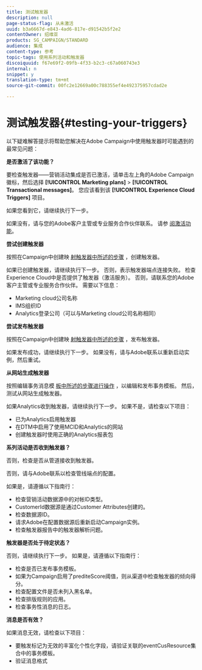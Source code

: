 ```yaml
---
title: 测试触发器
description: null
page-status-flag: 从未激活
uuid: b3a6667d-e843-4ad6-817e-d91542b5f2e2
contentOwner: 绍维亚
products: SG_CAMPAIGN/STANDARD
audience: 集成
content-type: 参考
topic-tags: 使用系列活动和触发器
discoiquuid: f67e69f2-09fb-4f33-b2c3-c67a060743e3
internal: n
snippet: y
translation-type: tm+mt
source-git-commit: 00fc2e12669a00c788355ef4e492375957cdad2e

---
```



# 测试触发器{#testing-your-triggers}

以下疑难解答提示将帮助您解决在Adobe Campaign中使用触发器时可能遇到的最常见问题：

**是否激活了该功能？**

要检查触发器——营销活动集成是否已激活，请单击左上角的Adobe Campaign徽标，然后选择 **[!UICONTROL Marketing plans]** &gt; **[!UICONTROL Transactional messages]**。 您应该看到该 **[!UICONTROL Experience Cloud Triggers]** 项目。

如果您看到它，请继续执行下一步。

如果没有，请与您的Adobe客户主管或专业服务合作伙伴联系。 请参 [阅激活功能](../../integrating/using/configuring-triggers-in-experience-cloud.md#activating-the-functionality)。

**尝试创建触发器**

按照在Campaign中创建映 [射触发器中所述的步骤](../../integrating/using/using-triggers-in-campaign.md#creating-a-mapped-trigger-in-campaign) ，创建触发器。

如果已创建触发器，请继续执行下一步。 否则，表示触发器端点连接失败。 检查Experience Cloud中是否提供了触发器（激活服务）。 否则，请联系您的Adobe客户主管或专业服务合作伙伴。 需要以下信息：

* Marketing cloud公司名称
* IMS组织ID
* Analytics登录公司（可以与Marketing cloud公司名称相同）

**尝试发布触发器**

按照在Campaign中创建映 [射触发器中所述的步骤](../../integrating/using/using-triggers-in-campaign.md#creating-a-mapped-trigger-in-campaign) ，发布触发器。

如果发布成功，请继续执行下一步。 如果没有，请与Adobe联系以重新启动实例，然后重试。

**从网站生成触发器**

按照编辑事务消息模 [板中所述的步骤进行操作](../../integrating/using/using-triggers-in-campaign.md#editing-the-transactional-message-template) ，以编辑和发布事务模板。 然后，测试从网站生成触发器。

如果Analytics收到触发器，请继续执行下一步。 如果不是，请检查以下项目：

* 已为Analytics启用触发器
* 在DTM中启用了使用MCID和Analytics的网站
* 创建触发器时使用正确的Analytics报表包

**系列活动是否收到触发器？**

否则，检查是否从管道接收到触发器。

否则，请与Adobe联系以检查管线端点的配置。

如果是，请遵循以下指南行：

* 检查营销活动数据源中的对帐ID类型。
* CustomerId数据源是通过Customer Attributes创建的。
* 检查数据源ID。
* 请求Adobe在配置数据源后重新启动Campaign实例。
* 检查触发器报告中的触发器解析问题。

**触发器是否处于待定状态？**

否则，请继续执行下一步。 如果是，请遵循以下指南行：

* 检查是否已发布事务模板。
* 如果为Campaign启用了prediteScore阈值，则从渠道中检查触发器的倾向得分。
* 检查配置文件是否未列入黑名单。
* 检查排版规则的应用。
* 检查事务性消息的日志。

**消息是否有效？**

如果消息无效，请检查以下项目：

* 要触发标记为无效的丰富化个性化字段，请验证关联的eventCusResource集合中的事务模板。
* 验证消息格式

